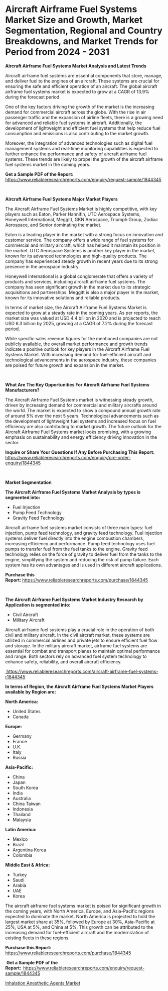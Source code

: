 <p><h1>Aircraft Airframe Fuel Systems Market Size and Growth, Market Segmentation, Regional and Country Breakdowns, and Market Trends for Period from 2024 -  2031</h1></p><p><strong>Aircraft Airframe Fuel Systems Market Analysis and Latest Trends</strong></p>
<p><p>Aircraft airframe fuel systems are essential components that store, manage, and deliver fuel to the engines of an aircraft. These systems are crucial for ensuring the safe and efficient operation of an aircraft. The global aircraft airframe fuel systems market is expected to grow at a CAGR of 13.9% during the forecast period. </p><p>One of the key factors driving the growth of the market is the increasing demand for commercial aircraft across the globe. With the rise in air passenger traffic and the expansion of airline fleets, there is a growing need for advanced and reliable fuel systems in aircraft. Additionally, the development of lightweight and efficient fuel systems that help reduce fuel consumption and emissions is also contributing to the market growth.</p><p>Moreover, the integration of advanced technologies such as digital fuel management systems and real-time monitoring capabilities is expected to further enhance the performance and safety of aircraft airframe fuel systems. These trends are likely to propel the growth of the aircraft airframe fuel systems market in the coming years.</p></p>
<p><strong>Get a Sample PDF of the Report:&nbsp;</strong> <a href="https://www.reliableresearchreports.com/enquiry/request-sample/1844345">https://www.reliableresearchreports.com/enquiry/request-sample/1844345</a></p>
<p>&nbsp;</p>
<p><strong>Aircraft Airframe Fuel Systems Major Market Players</strong></p>
<p><p>The Aircraft Airframe Fuel Systems Market is highly competitive, with key players such as Eaton, Parker Hannifin, UTC Aerospace Systems, Honeywell International, Meggitt, GKN Aerospace, Triumph Group, Zodiac Aerospace, and Senior dominating the market. </p><p>Eaton is a leading player in the market with a strong focus on innovation and customer service. The company offers a wide range of fuel systems for commercial and military aircraft, which has helped it maintain its position in the market. UTC Aerospace Systems is another key player in the market, known for its advanced technologies and high-quality products. The company has experienced steady growth in recent years due to its strong presence in the aerospace industry.</p><p>Honeywell International is a global conglomerate that offers a variety of products and services, including aircraft airframe fuel systems. The company has seen significant growth in the market due to its strategic acquisitions and partnerships. Meggitt is also a major player in the market, known for its innovative solutions and reliable products.</p><p>In terms of market size, the Aircraft Airframe Fuel Systems Market is expected to grow at a steady rate in the coming years. As per reports, the market size was valued at USD 4.4 billion in 2020 and is projected to reach USD 6.3 billion by 2025, growing at a CAGR of 7.2% during the forecast period.</p><p>While specific sales revenue figures for the mentioned companies are not publicly available, the overall market performance and growth trends indicate a positive outlook for key players in the Aircraft Airframe Fuel Systems Market. With increasing demand for fuel-efficient aircraft and technological advancements in the aerospace industry, these companies are poised for future growth and expansion in the market.</p></p>
<p>&nbsp;</p>
<p><strong>What Are The Key Opportunities For Aircraft Airframe Fuel Systems Manufacturers?</strong></p>
<p><p>The Aircraft Airframe Fuel Systems market is witnessing steady growth, driven by increasing demand for commercial and military aircrafts around the world. The market is expected to show a compound annual growth rate of around 5% over the next 5 years. Technological advancements such as the development of lightweight fuel systems and increased focus on fuel efficiency are also contributing to market growth. The future outlook for the Aircraft Airframe Fuel Systems market looks promising, with a growing emphasis on sustainability and energy efficiency driving innovation in the sector.</p></p>
<p><strong>Inquire or Share Your Questions If Any Before Purchasing This Report:</strong> <a href="https://www.reliableresearchreports.com/enquiry/pre-order-enquiry/1844345">https://www.reliableresearchreports.com/enquiry/pre-order-enquiry/1844345</a></p>
<p>&nbsp;</p>
<p><strong>Market Segmentation</strong></p>
<p><strong>The Aircraft Airframe Fuel Systems Market Analysis by types is segmented into:</strong></p>
<p><ul><li>Fuel Injection</li><li>Pump Feed Technology</li><li>Gravity Feed Technology</li></ul></p>
<p><p>Aircraft airframe fuel systems market consists of three main types: fuel injection, pump feed technology, and gravity feed technology. Fuel injection systems deliver fuel directly into the engine combustion chambers, increasing efficiency and performance. Pump feed technology uses fuel pumps to transfer fuel from the fuel tanks to the engine. Gravity feed technology relies on the force of gravity to deliver fuel from the tanks to the engine, simplifying the system and reducing the risk of pump failure. Each system has its own advantages and is used in different aircraft applications.</p></p>
<p><strong>Purchase this Report:&nbsp;</strong><a href="https://www.reliableresearchreports.com/purchase/1844345">https://www.reliableresearchreports.com/purchase/1844345</a></p>
<p>&nbsp;</p>
<p><strong>The Aircraft Airframe Fuel Systems Market Industry Research by Application is segmented into:</strong></p>
<p><ul><li>Civil Aircraft</li><li>Military Aircraft</li></ul></p>
<p><p>Aircraft airframe fuel systems play a crucial role in the operation of both civil and military aircraft. In the civil aircraft market, these systems are utilized in commercial airlines and private jets to ensure efficient fuel flow and storage. In the military aircraft market, airframe fuel systems are essential for combat and transport planes to maintain optimal performance and range. Both sectors rely on advanced fuel system technology to enhance safety, reliability, and overall aircraft efficiency.</p></p>
<p><a href="https://www.reliableresearchreports.com/aircraft-airframe-fuel-systems-r1844345">&nbsp;https://www.reliableresearchreports.com/aircraft-airframe-fuel-systems-r1844345</a></p>
<p><strong>In terms of Region, the Aircraft Airframe Fuel Systems Market Players available by Region are:</strong></p>
<p>
    <p> <strong> North America: </strong>
        <ul>
            <li>United States</li>
            <li>Canada</li>
        </ul>
        </p> 
    <p> <strong> Europe: </strong>
        <ul>
            <li>Germany</li>
            <li>France</li>
            <li>U.K.</li>
            <li>Italy</li>
            <li>Russia</li>
        </ul>
        </p> 
    <p> <strong> Asia-Pacific: </strong>
        <ul>
            <li>China</li>
            <li>Japan</li>
            <li>South Korea</li>
            <li>India</li>
            <li>Australia</li>
            <li>China Taiwan</li>
            <li>Indonesia</li>
            <li>Thailand</li>
            <li>Malaysia</li>
        </ul>
        </p> 
    <p> <strong> Latin America: </strong>
        <ul>
            <li>Mexico</li>
            <li>Brazil</li>
            <li>Argentina Korea</li>
            <li>Colombia</li>
        </ul>
        </p> 
    <p> <strong> Middle East & Africa: </strong>
        <ul>
            <li>Turkey</li>
            <li>Saudi</li>
            <li>Arabia</li>
            <li>UAE</li>
            <li>Korea</li>
        </ul>
    </p>
    </p>
<p><p>The aircraft airframe fuel systems market is poised for significant growth in the coming years, with North America, Europe, and Asia-Pacific regions expected to dominate the market. North America is projected to hold the largest market share at 35%, followed by Europe at 30%, Asia-Pacific at 25%, USA at 5%, and China at 5%. This growth can be attributed to the increasing demand for fuel-efficient aircraft and the modernization of existing fleets in these regions.</p></p>
<p><strong>Purchase this Report: </strong><a href="https://www.reliableresearchreports.com/purchase/1844345">https://www.reliableresearchreports.com/purchase/1844345</a></p>
<p>&nbsp;<strong>Get a Sample PDF of the Report:&nbsp;&nbsp;</strong><a href="https://www.reliableresearchreports.com/enquiry/request-sample/1844345">https://www.reliableresearchreports.com/enquiry/request-sample/1844345</a></p>
<p><strong></strong></p>
<p><p><a href="https://view.publitas.com/reportprime-1/inhalation-anesthetic-agents-market-a-global-and-regional-analysis-focus-on-region-country-level-analysis-and-competitive-landscape/">Inhalation Anesthetic Agents Market</a></p></p>